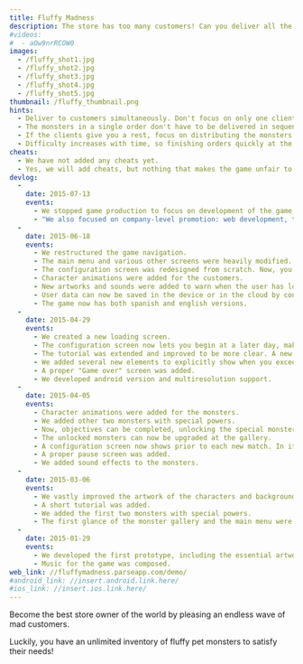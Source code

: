 ```yaml
---
title: Fluffy Madness
description: The store has too many customers! Can you deliver all the pet monsters they want?
#videos:
#  - aOw9nrRCOW0
images:
  - /fluffy_shot1.jpg
  - /fluffy_shot2.jpg
  - /fluffy_shot3.jpg
  - /fluffy_shot4.jpg
  - /fluffy_shot5.jpg
thumbnail: /fluffy_thumbnail.png
hints:
  - Deliver to customers simultaneously. Don't focus on only one client.
  - The monsters in a single order don't have to be delivered in sequence.
  - If the clients give you a rest, focus on distributing the monsters around to access them easily.
  - Difficulty increases with time, so finishing orders quickly at the beginning guarantees that more (easy) customers will show before the game gets harder. You will also get more free time to do the previous point.
cheats:
  - We have not added any cheats yet.
  - Yes, we will add cheats, but nothing that makes the game unfair to non-cheaters.
devlog:
  -
    date: 2015-07-13
    events:
      - We stopped game production to focus on development of the game logo, icons and promotional artwork.
      - "We also focused on company-level promotion: web development, the Euphoric Vortex promo video and social planning."
  -
    date: 2015-06-18
    events:
      - We restructured the game navigation.
      - The main menu and various other screens were heavily modified.
      - The configuration screen was redesigned from scratch. Now, you can buy individual monsters and you cannot start from a later day.
      - Character animations were added for the customers.
      - New artworks and sounds were added to warn when the user has lost or is about to lose a life.
      - User data can now be saved in the device or in the cloud by connecting the device to Facebook.
      - The game now has both spanish and english versions.
  -
    date: 2015-04-29
    events:
      - We created a new loading screen.
      - The configuration screen now lets you begin at a later day, making the game more challenging.
      - The tutorial was extended and improved to be more clear. A new tutorial was added for the monster gallery.
      - We added several new elements to explicitly show when you exceed your highscore, including new music, sounds and animations.
      - A proper "Game over" screen was added.
      - We developed android version and multiresolution support.
  -
    date: 2015-04-05
    events:
      - Character animations were added for the monsters.
      - We added other two monsters with special powers.
      - Now, objectives can be completed, unlocking the special monsters.
      - The unlocked monsters can now be upgraded at the gallery.
      - A configuration screen now shows prior to each new match. In it, you can use coupons to summon more special monsters of a single type.
      - A proper pause screen was added.
      - We added sound effects to the monsters.
  -
    date: 2015-03-06
    events:
      - We vastly improved the artwork of the characters and background, as well as the music.
      - A short tutorial was added.
      - We added the first two monsters with special powers.
      - The first glance of the monster gallery and the main menu were included.
  -
    date: 2015-01-29
    events:
      - We developed the first prototype, including the essential artwork of the characters and core game mechanics.
      - Music for the game was composed.
web_link: //fluffymadness.parseapp.com/demo/
#android_link: //insert.android.link.here/
#ios_link: //insert.ios.link.here/
---
```

Become the best store owner of the world by pleasing an endless wave of mad customers.

Luckily, you have an unlimited inventory of fluffy pet monsters to satisfy their needs!
